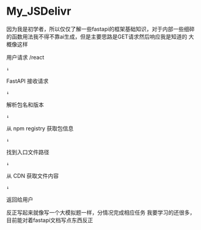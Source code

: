 # My_JSDelivr

因为我是初学者，所以仅仅了解一些fastapi的框架基础知识，对于内部一些细碎的函数用法我不得不靠ai生成，但是主要思路是GET请求然后响应我是知道的
大概像这样


用户请求 /react

    ↓
    
FastAPI 接收请求

    ↓
    
解析包名和版本

    ↓

从 npm registry 获取包信息

    ↓
    
找到入口文件路径

    ↓
    
从 CDN 获取文件内容

    ↓
    
返回给用户


反正写起来就像写一个大模拟题一样，分情况完成相应任务
我要学习的还很多，目前能对着fastapi文档写点东西反正
